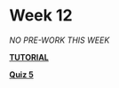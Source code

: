 Week 12
=========================

*NO PRE-WORK THIS WEEK*

**[TUTORIAL](./TUTORIAL.md)**

**[Quiz 5](../quizzes/quiz5/README.md)**


